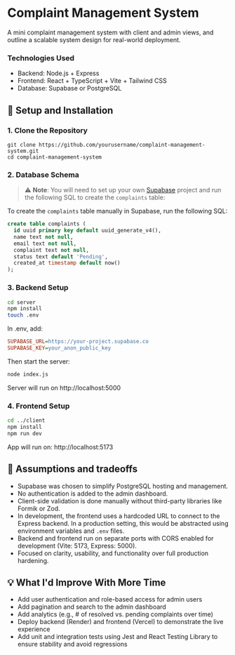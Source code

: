 # Complaint Management System

A mini complaint management system with client and admin views, and outline a scalable system design for real-world deployment.

### Technologies Used

* Backend: Node.js + Express
* Frontend: React + TypeScript + Vite + Tailwind CSS
* Database: Supabase or PostgreSQL

## 🚀 Setup and Installation

### 1. Clone the Repository

```
git clone https://github.com/yourusername/complaint-management-system.git
cd complaint-management-system
```

### 2. Database Schema 

> ⚠️ **Note**: You will need to set up your own [Supabase](https://supabase.com) project and run the following SQL to create the `complaints` table:

To create the `complaints` table manually in Supabase, run the following SQL:

```sql
create table complaints (
  id uuid primary key default uuid_generate_v4(),
  name text not null,
  email text not null,
  complaint text not null,
  status text default 'Pending',
  created_at timestamp default now()
);
```

### 3. Backend Setup 

```bash
cd server
npm install
touch .env
```

In .env, add:
```ini
SUPABASE_URL=https://your-project.supabase.co
SUPABASE_KEY=your_anon_public_key
```

Then start the server:
```bash
node index.js
```

Server will run on http://localhost:5000

### 4. Frontend Setup

```bash
cd ../client
npm install
npm run dev
```
App will run on: http://localhost:5173

## 📐 Assumptions and tradeoffs

* Supabase was chosen to simplify PostgreSQL hosting and management.
* No authentication is added to the admin dashboard.
* Client-side validation is done manually without third-party libraries like Formik or Zod.
* In development, the frontend uses a hardcoded URL to connect to the Express backend. In a production setting, this would be abstracted using environment variables and `.env` files.
* Backend and frontend run on separate ports with CORS enabled for development (Vite: 5173, Express: 5000).
* Focused on clarity, usability, and functionality over full production hardening.

## 💡 What I'd Improve With More Time

* Add user authentication and role-based access for admin users
* Add pagination and search to the admin dashboard
* Add analytics (e.g., # of resolved vs. pending complaints over time)
* Deploy backend (Render) and frontend (Vercel) to demonstrate the live experience
* Add unit and integration tests using Jest and React Testing Library to ensure stability and avoid regressions
